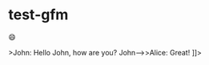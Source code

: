 # test-gfm

:smile:

<script src="https://knsv.github.io/mermaid/javascripts/lib/mermaid.js" type="text/javascript"></script>

<script>mermaid.initialize({startOnLoad:true});</script>

<div id="mermaid" class="mermaid">
<![CDATA[
sequenceDiagram
    participant John
    participant Alice
    Alice->>John: Hello
    John, how are you?
    John-->>Alice: Great!
]]>
</div>

